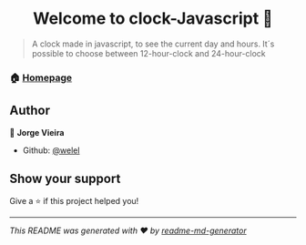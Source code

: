<h1 align="center">Welcome to clock-Javascript 👋</h1>
<p>
</p>

> A clock made in javascript, to see the current day and hours. It´s possible to choose between 12-hour-clock and 24-hour-clock

### 🏠 [Homepage](https://github.com/welel/javascript-clock)

## Author

👤 **Jorge Vieira**

* Github: [@welel](https://github.com/welel)

## Show your support

Give a ⭐️ if this project helped you!

***
_This README was generated with ❤️ by [readme-md-generator](https://github.com/kefranabg/readme-md-generator)_